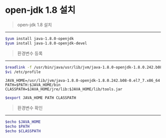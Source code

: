 open-jdk 1.8 설치
===

>open-jdk 1.8 설치
---
```bash
$yum install java-1.8.0-openjdk
$yum install java-1.8.0-openjdk-devel
```

>환경변수 등록
---
```bash
$readlink -f /usr/bin/java/usr/lib/jvm/java-1.8.0-openjdk-1.8.0.242.b08-0.el7_7.x86_64/jre/bin/java
$vi /etc/profile
```
```
JAVA_HOME=/usr/lib/jvm/java-1.8.0-openjdk-1.8.0.242.b08-0.el7_7.x86_64
PATH=$PATH:$JAVA_HOME/bin
CLASSPATH=$JAVA_HOME/jre/lib:$JAVA_HOME/lib/tools.jar
```

```bash
$export JAVA_HOME PATH CLASSPATH
```


>환경변수 확인
---
```bash
$echo $JAVA_HOME
$echo $PATH
$echo $CLASSPATH
```